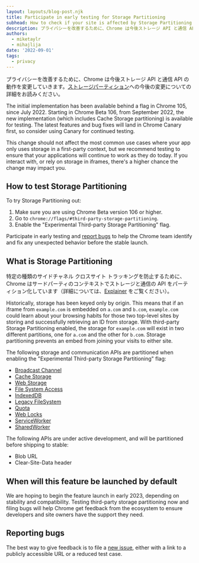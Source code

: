 ```yaml
---
layout: layouts/blog-post.njk
title: Participate in early testing for Storage Partitioning
subhead: How to check if your site is affected by Storage Partitioning.
description: プライバシーを改善するために、Chrome は今後ストレージ API と通信 API の動作を変更していきます。今後の変更と、サイトにストレージパーティションによる影響があるかどうかを確認する方法についての詳細をお読みください。
authors:
  - miketaylr
  - mihajlija
date: '2022-09-01'
tags:
  - privacy
---
```


プライバシーを改善するために、Chrome は今後ストレージ API と通信 API の動作を変更していきます。[ストレージパーティション](/docs/privacy-sandbox/storage-partitioning/)への今後の変更についての詳細をお読みください。

The initial implementation has been available behind a flag in Chrome 105, since July 2022. Starting in Chrome Beta 106, from September 2022, the new implementation (which includes Cache Storage partitioning) is available for testing. The latest features and bug fixes will land in Chrome Canary first, so consider using Canary for continued testing.

This change should not affect the most common use cases where your app only uses storage in a first-party context, but we recommend testing to ensure that your applications will continue to work as they do today. If you interact with, or rely on storage in iframes, there's a higher chance the change may impact you.

## How to test Storage Partitioning

To try Storage Partitioning out:

1. Make sure you are using Chrome Beta version 106 or higher.
2. Go to `chrome://flags/#third-party-storage-partitioning`.
3. Enable the "Experimental Third-party Storage Partitioning" flag.

Participate in early testing and [report bugs](https://bugs.chromium.org/p/chromium/issues/entry?labels=StoragePartitioning-trial-bugs&components=Blink%3EStorage) to help the Chrome team identify and fix any unexpected behavior before the stable launch.

## What is Storage Partitioning

特定の種類のサイドチャネル クロスサイト トラッキングを防止するために、Chrome はサードパーティのコンテキストでストレージと通信の API をパーティション化しています（詳細については、[Explainer](https://github.com/wanderview/quota-storage-partitioning/blob/main/explainer.md#introduction) をご覧ください）。

Historically, storage has been keyed only by origin. This means that if an iframe from `example.com` is embedded on `a.com` and `b.com`, `example.com` could learn about your browsing habits for those two top-level sites by storing and successfully retrieving an ID from storage. With third-party Storage Partitioning enabled, the storage for `example.com` will exist in two different partitions, one for `a.com` and the other for `b.com`. Storage partitioning prevents an embed from joining your visits to either site.

The following storage and communication APIs are partitioned when enabling the "Experimental Third-party Storage Partitioning" flag:

- [Broadcast Channel](https://developer.mozilla.org/docs/Web/API/Broadcast_Channel_API)
- [Cache Storage](https://developer.mozilla.org/docs/Web/API/CacheStorage)
- [Web Storage](https://developer.mozilla.org/docs/Web/API/Web_Storage_API)
- [File System Access](https://developer.mozilla.org/docs/Web/API/File_System_Access_API)
- [IndexedDB](https://developer.mozilla.org/docs/Web/API/IndexedDB_API)
- [Legacy FileSystem](https://developer.mozilla.org/docs/Web/API/FileSystem)
- [Quota](https://developer.mozilla.org/docs/Web/API/StorageManager)
- [Web Locks](https://developer.mozilla.org/docs/Web/API/Web_Locks_API)
- [ServiceWorker](https://developer.mozilla.org/docs/Web/API/Service_Worker_API)
- [SharedWorker](https://developer.mozilla.org/docs/Web/API/SharedWorker)

The following APIs are under active development, and will be partitioned before shipping to stable:

- Blob URL
- Clear-Site-Data header

## When will this feature be launched by default

We are hoping to begin the feature launch in early 2023, depending on stability and compatibility. Testing third-party storage partitioning now and filing bugs will help Chrome get feedback from the ecosystem to ensure developers and site owners have the support they need.

## Reporting bugs

The best way to give feedback is to file a [new issue](https://bugs.chromium.org/p/chromium/issues/entry?labels=Proj-StoragePartitioningTrial&components=Blink%3EStorage), either with a link to a publicly accessible URL or a reduced test case.
